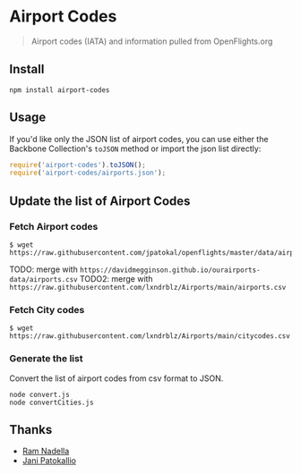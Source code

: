 # Airport Codes
> Airport codes (IATA) and information pulled from OpenFlights.org

## Install

```
npm install airport-codes
```

## Usage

If you'd like only the JSON list of airport codes, you can use either the Backbone Collection's `toJSON` method or import the json list directly:

```javascript
require('airport-codes').toJSON();
require('airport-codes/airports.json');
```

## Update the list of Airport Codes

### Fetch Airport codes

```
$ wget https://raw.githubusercontent.com/jpatokal/openflights/master/data/airports.dat
```

TODO: merge with `https://davidmegginson.github.io/ourairports-data/airports.csv`
TODO2: merge with `https://raw.githubusercontent.com/lxndrblz/Airports/main/airports.csv`

### Fetch City codes

```
$ wget https://raw.githubusercontent.com/lxndrblz/Airports/main/citycodes.csv
```


### Generate the list

Convert the list of airport codes from csv format to JSON.

```
node convert.js
node convertCities.js
```

## Thanks

- [Ram Nadella](https://github.com/ram-nadella/airport-codes)
- [Jani Patokallio](https://github.com/jpatokal/openflights/)
